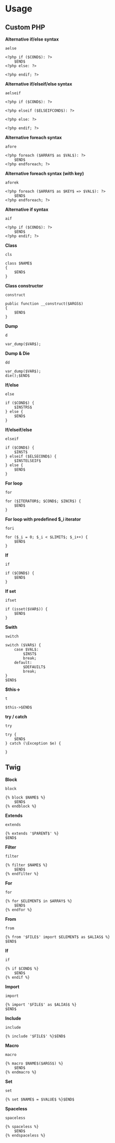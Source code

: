 Usage
=====

## Custom PHP ##

**Alternative if/else syntax**

`aelse`

	<?php if ($COND$): ?>
	    $END$
	<?php else: ?>
	    
	<?php endif; ?>

**Alternative if/elseif/else syntax**

`aelseif`

	<?php if ($COND$): ?>
	    
	<?php elseif ($ELSEIFCOND$): ?>
	    
	<?php else: ?>
	    
	<?php endif; ?>

**Alternative foreach syntax**

`afore`

	<?php foreach ($ARRAY$ as $VAL$): ?>
	    $END$
	<?php endforeach; ?>

**Alternative foreach syntax (with key)**

`aforek`

	<?php foreach ($ARRAY$ as $KEY$ => $VAL$): ?>
	    $END$
	<?php endforeach; ?>

**Alternative if syntax**

`aif`

	<?php if ($COND$): ?>
	    $END$
	<?php endif; ?>

**Class**

`cls`

	class $NAME$
	{
	    $END$
	}

**Class constructor**

`construct`

	public function __construct($ARGS$)
	{
	    $END$
	}

**Dump**

`d`

	var_dump($VAR$);

**Dump & Die**

`dd`

	var_dump($VAR$);
	die();$END$

**If/else**

`else`

	if ($COND$) {
	    $INSTRS$
	} else {
	    $END$
	}

**If/elseif/else**

`elseif`

	if ($COND$) {
	    $INST$
	} elseif ($ELSECOND$) {
	    $INSTELSEIF$
	} else {
	    $END$
	}

**For loop**

`for`

	for ($ITERATOR$; $COND$; $INCR$) {
	    $END$
	}

**For loop with predefined $_i iterator**

`fori`

	for ($_i = 0; $_i < $LIMIT$; $_i++) {
	    $END$
	}

**If**

`if`

	if ($COND$) {
	    $END$
	}

**If set**

`ifset`

	if (isset($VAR$)) {
    	$END$
	}

**Swith**

`switch`

	switch ($VAR$) {
	    case $VAL$:
	        $INST$
	        break;
	    default:
	        $DEFAUILT$
	        break;
	}
	$END$

**$this->**

`t`

	$this->$END$

**try / catch**

`try`

	try {
	    $END$
	} catch (\Exception $e) {
	    
	}

## Twig ##

**Block**

`block`

	{% block $NAME$ %}
	    $END$
	{% endblock %}

**Extends**

`extends`

	{% extends '$PARENT$' %}
	$END$

**Filter**

`filter`

	{% filter $NAME$ %}
	    $END$
	{% endfilter %}

**For**

`for`

	{% for $ELEMENT$ in $ARRAY$ %}
	    $END$
	{% endfor %}

**From**

`from`

	{% from '$FILE$' import $ELEMENT$ as $ALIAS$ %}
	$END$

**If**

`if`

	{% if $COND$ %}
	    $END$
	{% endif %}

**Import**

`import`

	{% import '$FILE$' as $ALIAS$ %}
	$END$

**Include**

`include`

	{% include '$FILE$' %}$END$

**Macro**

`macro`

	{% macro $NAME$($ARGS$) %}
	    $END$
	{% endmacro %}

**Set**

`set`

	{% set $NAME$ = $VALUE$ %}$END$

**Spaceless**

`spaceless`

	{% spaceless %}
	    $END$
	{% endspaceless %}